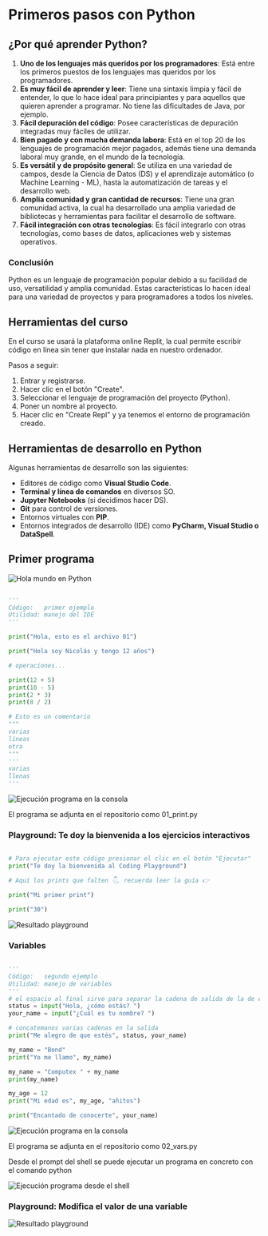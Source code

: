 # Primeros pasos con Python

## ¿Por qué aprender Python?

1. **Uno de los lenguajes más queridos por los programadores**: Está entre los primeros puestos de los lenguajes mas queridos por los programadores.
2. **Es muy fácil de aprender y leer**: Tiene una sintaxis limpia y fácil de entender, lo que lo hace ideal para principiantes y para aquellos que quieren aprender a programar. No tiene las dificultades de Java, por ejemplo.
3. **Fácil depuración del código**: Posee características de depuración integradas muy fáciles de utilizar.
4. **Bien pagado y con mucha demanda labora**: Está en el top 20 de los lenguajes de programación mejor pagados, además tiene una demanda laboral muy grande, en el mundo de la tecnología.
5. **Es versátil y de propósito general**: Se utiliza en una variedad de campos, desde la Ciencia de Datos (DS) y el aprendizaje automático (o Machine Learning - ML), hasta la automatización de tareas y el desarrollo web.
6. **Amplia comunidad y gran cantidad de recursos**: Tiene una gran comunidad activa, la cual ha desarrollado una amplia variedad de bibliotecas y herramientas para facilitar el desarrollo de software.
7. **Fácil integración con otras tecnologías**: Es fácil integrarlo con otras tecnologías, como bases de datos, aplicaciones web y sistemas operativos.

### **Conclusión**

Python es un lenguaje de programación popular debido a su facilidad de uso, versatilidad y amplia comunidad. Estas características lo hacen ideal para una variedad de proyectos y para programadores a todos los niveles.

## Herramientas del curso

En el curso se usará la plataforma online Replit, la cual permite escribir código en línea sin tener que instalar nada en nuestro ordenador.

Pasos a seguir:

1. Entrar y registrarse.
2. Hacer clic en el botón "Create".
3. Seleccionar el lenguaje de programación del proyecto (Python).
4. Poner un nombre al proyecto.
5. Hacer clic en "Create Repl" y ya tenemos el entorno de programación creado.

## Herramientas de desarrollo en Python

Algunas herramientas de desarrollo son las siguientes:

* Editores de código como **Visual Studio Code**.
* **Terminal y línea de comandos** en diversos SO.
* **Jupyter Notebooks** (si decidimos hacer DS).
* **Git** para control de versiones.
* Entornos virtuales con **PIP**.
* Entornos integrados de desarrollo (IDE) como **PyCharm, Visual Studio o DataSpell**.

## Primer programa

![Hola mundo en Python](https://i.imgur.com/rPXhr1t.png)

````python

'''
Código:   primer ejemplo
Utilidad: manejo del IDE
'''

print("Hola, esto es el archivo 01")

print("Hola soy Nicolás y tengo 12 años")

# operaciones...

print(12 + 5)
print(10 - 5)
print(2 * 3)
print(8 / 2)

# Esto es un comentario
"""
varias
líneas
otra
"""
'''
varias 
llenas
'''

````

![Ejecución programa en la consola](https://i.imgur.com/1sCj5qt.png)

El programa se adjunta en el repositorio como 01_print.py

### Playground: Te doy la bienvenida a los ejercicios interactivos

````python

# Para ejecutar este código presionar el clic en el botón "Ejecutar"
print("Te doy la bienvenida al Coding Playground")

# Aquí los prints que falten 👇, recuerda leer la guía 👉

print("Mi primer print")

print("30")

````

![Resultado playground](https://i.imgur.com/MPJY0wR.png)

### Variables

````python

'''
Código:   segundo ejemplo
Utilidad: manejo de variables
'''
# el espacio al final sirve para separar la cadena de salida de la de entrada
status = input("Hola, ¿cómo estás? ")
your_name = input("¿Cuál es tu nombre? ")

# concatemanos varias cadenas en la salida
print("Me alegro de que estés", status, your_name)

my_name = "Bond"
print("Yo me llamo", my_name)

my_name = "Computex " + my_name
print(my_name)

my_age = 12
print("Mi edad es", my_age, "añitos")

print("Encantado de conocerte", your_name)

````

![Ejecución programa en la consola](https://i.imgur.com/MDZBo4z.png)

El programa se adjunta en el repositorio como 02_vars.py

Desde el prompt del shell se puede ejecutar un programa en concreto con el comando python

![Ejecución programa desde el shell](https://i.imgur.com/N0wUxAI.png)

### Playground: Modifica el valor de una variable

![Resultado playground](https://i.imgur.com/cVPJ1TI.png)

